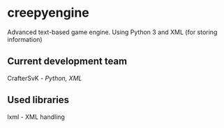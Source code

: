 # creepyengine
Advanced text-based game engine. Using Python 3 and XML (for storing information)

## Current development team
CrafterSvK - *Python, XML*

## Used libraries
lxml - XML handling
